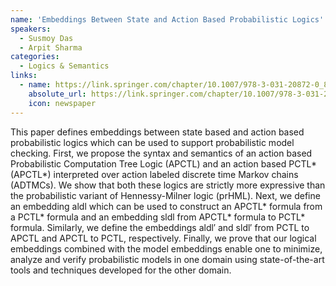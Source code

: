 ```yaml
---
name: 'Embeddings Between State and Action Based Probabilistic Logics'
speakers:
  - Susmoy Das
  - Arpit Sharma
categories:
  - Logics & Semantics
links:
  - name: https://link.springer.com/chapter/10.1007/978-3-031-20872-0_8
    absolute_url: https://link.springer.com/chapter/10.1007/978-3-031-20872-0_8
    icon: newspaper
---
```


This paper defines embeddings between state based and action based probabilistic logics which can be used to support probabilistic model checking. First, we propose the syntax and semantics of an action based Probabilistic Computation Tree Logic (APCTL) and an action based PCTL* (APCTL*) interpreted over action labeled discrete time Markov chains (ADTMCs). We show that both these logics are strictly more expressive than the probabilistic variant of Hennessy-Milner logic (prHML). Next, we define an embedding aldl which can be used to construct an APCTL* formula from a PCTL* formula and an embedding sldl from APCTL* formula to PCTL* formula. Similarly, we define the embeddings aldl′ and sldl′ from PCTL to APCTL and APCTL to PCTL, respectively. Finally, we prove that our logical embeddings combined with the model embeddings enable one to minimize, analyze and verify probabilistic models in one domain using state-of-the-art tools and techniques developed for the other domain.

